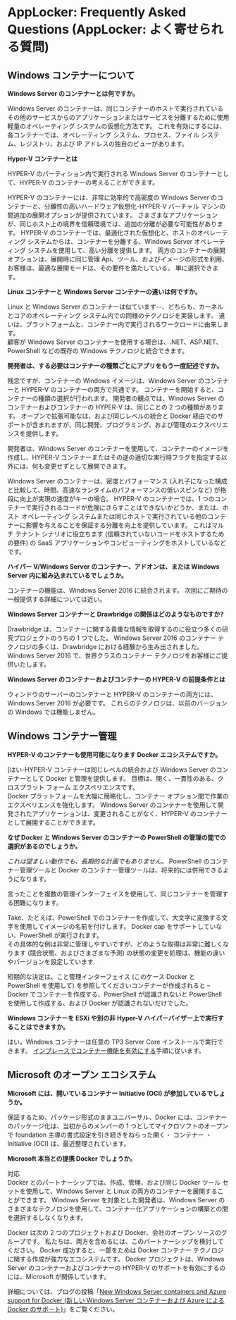 



# AppLocker: Frequently Asked Questions (AppLocker: よく寄せられる質問)

## Windows コンテナーについて

**Windows Server のコンテナーとは何ですか。**

Windows Server のコンテナーは、同じコンテナーのホストで実行されているその他のサービスからのアプリケーションまたはサービスを分離するために使用軽量のオペレーティング システムの仮想化方法です。 これを有効にするには、各コンテナーでは、オペレーティング システム、プロセス、ファイル システム、レジストリ、および IP アドレスの独自のビューがあります。

**Hyper-V コンテナーとは**

HYPER-V のパーティション内で実行される Windows Server のコンテナーとして、HYPER-V のコンテナーの考えることができます。

HYPER-V のコンテナーには、非常に効率的で高密度の Windows Server のコンテナーと、分離性の高いハードウェア仮想化-HYPER-V バーチャル マシンの間追加の展開オプションが提供されています。 さまざまなアプリケーションが、同じホスト上の境界を信頼環境では、追加の分離が必要な可能性があります。 HYPER-V のコンテナーでは、最適化された仮想化と、ホストのオペレーティング システムからは、コンテナーを分離する、Windows Server オペレーティング システムを使用して、高い分離を提供します。 両方のコンテナーの展開オプションは、展開時に同じ管理 Api、ツール、およびイメージの形式を利用、お客様は、最適な展開モードは、その要件を満たしている。 単に選択できます。

**Linux コンテナーと Windows Server コンテナーの違いは何ですか。**

Linux と Windows Server のコンテナーは似ています--、どちらも、カーネルとコアのオペレーティング システム内での同様のテクノロジを実装します。 違いは、プラットフォームと、コンテナー内で実行されるワークロードに由来します。  
顧客が Windows Server のコンテナーを使用する場合は、.NET、ASP.NET、PowerShell などの既存の Windows テクノロジと統合できます。

**開発者は、する必要はコンテナーの種類ごとにアプリをもう一度記述ですか。**

残念ですが、コンテナーの Windows イメージは、Windows Server のコンテナーと HYPER-V のコンテナーの両方で共通です。 コンテナーを開始すると、コンテナーの種類の選択が行われます。 開発者の観点では、Windows Server のコンテナーおよびコンテナーの HYPER-V は、同じことの 2 つの種類があります。 オープンで拡張可能なは、および同じレベルの統合と Docker 経由でのサポートが含まれますが、同じ開発、プログラミング、および管理のエクスペリエンスを提供します。

開発者は、Windows Server のコンテナーを使用して、コンテナーのイメージを作成し、HYPER-V コンテナーまたはその逆の適切な実行時フラグを指定する以外には、何も変更せずとして展開できます。

Windows Server のコンテナーは、密度とパフォーマンス (入れ子になった構成と比較して、時間、高速なランタイムのパフォーマンスの低いスピンなど) が格段に向上が実現の速度がキーの場合。 HYPER-V のコンテナーでは、1 つのコンテナーで実行されるコードが危険にさらすことはできないかどうか、または、ホスト オペレーティング システムまたは同じホストで実行されている他のコンテナーに影響を与えることを保証する分離を向上を提供しています。 これはマルチ テナント シナリオに役立ちます (信頼されていないコードをホストするための要件) の SaaS アプリケーションやコンピューティングをホストしているなどです。

**ハイパー V/Windows Server のコンテナー、アドオンは、または Windows Server 内に組み込まれているでしょうか。**

コンテナーの機能は、Windows Server 2016 に統合されます。 次回にご期待の一般提供する詳細については近い。

**Windows Server コンテナーと Drawbridge の関係はどのようなものですか?**

Drawbridge は、コンテナーに関する貴重な情報を取得するのに役立つ多くの研究プロジェクトのうちの 1 つでした。 Windows Server 2016 のコンテナー テクノロジの多くは、Drawbridge における経験から生み出されました。Windows Server 2016 で、世界クラスのコンテナー テクノロジをお客様にご提供いたします。

**Windows Server のコンテナーおよびコンテナーの HYPER-V の前提条件とは**

ウィンドウのサーバーのコンテナーと HYPER-V のコンテナーの両方には、Windows Server 2016 が必要です。 これらのテクノロジは、以前のバージョンの Windows では機能しません。


## Windows コンテナー管理

**HYPER-V のコンテナーも使用可能になります Docker エコシステムですか。**

[はい-HYPER-V コンテナーは同じレベルの統合および Windows Server のコンテナーとして Docker と管理を提供します。 目標は、開く、一貫性のある、クロスプラット フォーム エクスペリエンスです。  
Docker プラットフォームを大幅に簡略化し、コンテナー オプション間で作業のエクスペリエンスを強化します。 Windows Server のコンテナーを使用して開発されたアプリケーションは、変更されることがなく、HYPER-V のコンテナーとして展開することができます。

**なぜ Docker と Windows Server のコンテナーの PowerShell の管理の間での選択があるのでしょうか。**

_これは望ましい動作でも、長期的な計画でもありません。_ PowerShell のコンテナー管理ツールと Docker のコンテナー管理ツールは、将来的には併用できるようになります。

言ったことを複数の管理インターフェイスを使用して、同じコンテナーを管理する困難になります。

Take、たとえば、PowerShell でのコンテナーを作成して、大文字に変換する文字を使用してイメージの名前を付けします。 Docker cap をサポートしていない、PowerShell が実行されます。  
その具体的な例は非常に管理しやすいですが、どのような取得は非常に難しくなります (競合状態、およびさまざまな予測) の状態の変更を処理は、機能の違いやバージョンを設定しています.

短期的な決定は、こと管理インターフェイス (このケース Docker と PowerShell を使用して) を参照してくださいコンテナーが作成されると – Docker でコンテナーを作成する、PowerShell が認識されないと PowerShell を使用して作成する、および Docker が認識されないだけでした。

**Windows コンテナーを ESXi や別の非 Hyper-V ハイパーバイザー上で実行することはできますか。**

はい。Windows コンテナーは任意の TP3 Server Core インストールで実行できます。 [インプレースでコンテナー機能を有効にする](../quick_start/inplace_setup.md)手順に従います。


## Microsoft のオープン エコシステム

**Microsoft には、開いているコンテナー Initiative (OCI) が参加しているでしょうか。**

保証するため、パッケージ形式のままユニバーサル、Docker には、コンテナーのパッケージ化は、当初からのメンバーの 1 つとしてマイクロソフトのオープンで foundation 主導の書式設定を引き続きをねらった開く・ コンテナー ・ Initiative (OCI) は、最近整理されています。

**Microsoft 本当との提携 Docker でしょうか。**

対応  
Docker とのパートナーシップでは、作成、管理、および同じ Docker ツール セットを使用して、Windows Server と Linux の両方のコンテナーを展開することができます。 Windows Server を対象とした開発者は、Windows Server のさまざまなテクノロジを使用して、コンテナー化アプリケーションの構築との間を選択するしなくなります。

Docker は次の 2 つのプロジェクトおよび Docker、会社のオープン ソースのグループです。 私たちは、両方を含めるには、このパートナーシップを検討してください。 Docker 成功すると、一部をためは Docker コンテナー テクノロジに関する作成が強力なエコシステムです。 Docker プロジェクトは、Windows Server のコンテナーおよびコンテナーの HYPER-V のサポートを有効にするのには、Microsoft が関係しています。

詳細については、ブログの投稿「[New Windows Server containers and Azure support for Docker (新しい Windows Server コンテナーおよび Azure による Docker のサポート)](http://azure.microsoft.com/blog/2014/10/15/new-windows-server-containers-and-azure-support-for-docker/?WT.mc_id=Blog_ServerCloud_Announce_TTD)」をご覧ください。




<!--HONumber=Feb16_HO4-->

